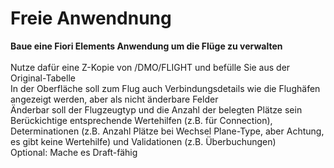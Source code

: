 # Freie Anwendnung

**Baue eine Fiori Elements Anwendung um die Flüge zu verwalten**<br>
<br>
Nutze dafür eine Z-Kopie von /DMO/FLIGHT und befülle Sie aus der Original-Tabelle<br>
In der Oberfläche soll zum Flug auch Verbindungsdetails wie die Flughäfen angezeigt werden, aber als nicht änderbare Felder<br>
Änderbar soll der Flugzeugtyp und die Anzahl der belegten Plätze sein<br>
Berückichtige entsprechende Wertehilfen (z.B. für Connection), Determinationen (z.B. Anzahl Plätze bei Wechsel Plane-Type, aber Achtung, es gibt keine Wertehilfe) und Validationen (z.B. Überbuchungen)<br>
Optional: Mache es Draft-fähig<br>


